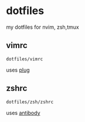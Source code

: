 # dotfiles
my dotfiles for nvim, zsh,tmux

## vimrc
`dotfiles/vimrc`

uses [plug](https://github.com/junegunn/vim-plug)

## zshrc
`dotfiles/zsh/zshrc`

uses [antibody](https://github.com/getantibody/antibody)